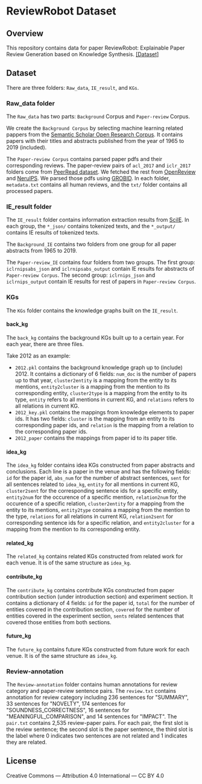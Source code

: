 # ReviewRobot Dataset

## Overview
This repository contains data for paper ReviewRobot: Explainable Paper Review Generation based on Knowledge Synthesis. [[Dataset]](https://drive.google.com/file/d/1NclEwGEVcHCrSWk8s3lDjvEbMlWXQoXM/view?usp=sharing)

## Dataset
There are three folders: `Raw_data`, `IE_result`, and `KGs`. 

### Raw_data folder

The `Raw_data` has two parts: `Background` Corpus and `Paper-review` Corpus. 

We create the `Background Corpus` by selecting machine learning related pappers from the [Semantic Scholar Open Research Corpus](http://s2-public-api-prod.us-west-2.elasticbeanstalk.com/corpus/). It contains papers with their titles and abstracts published from the year of 1965 to 2019 (included).

The `Paper-review Corpus` contains parsed paper pdfs and their corresponding reviews. The paper-review pairs of `acl_2017` and `iclr_2017` folders come from [PeerRead dataset](https://github.com/allenai/PeerRead). We fetched the rest from [OpenReview](https://openreview.net/) and [NeruIPS](https://papers.nips.cc/). We parsed those pdfs using [GROBID](https://github.com/kermitt2/grobid). In each folder, `metadata.txt` contains all human reviews, and the `txt/` folder contains all processed papers.


### IE_result folder
The `IE_result` folder contains information extraction results from [SciIE](https://bitbucket.org/luanyi/scierc/src/master/). In each group, the `*_json/` contains tokenized texts, and the `*_output/` contains IE results of tokenized texts.

The `Background_IE` contains two folders from one group for all paper abstracts from 1965 to 2019.

The `Paper-review_IE` contains four folders from two groups. The first group: `iclrnipsabs_json` and `iclrnipsabs_output` contain IE results for abstracts of `Paper-review Corpus`. The second group: `iclrnips_json` and `iclrnips_output` contain IE results for rest of papers in `Paper-review Corpus`.

### KGs
The `KGs` folder contains the knowledge graphs built on the `IE_result`. 

#### back_kg
The `back_kg` contains the background KGs built up to a certain year. For each year, there are three files. 

Take 2012 as an example:
*   `2012.pkl` contains the background knowledge graph up to (include) 2012. It contains a dictionary of 6 fields: `num_doc` is the number of papers up to that year, `cluster2entity` is a mapping from the entity to its mentions, `entity2cluster` is a mapping from the mention to its corresponding entity, `cluster2type` is a mapping from the entity to its type, `entity` refers to all mentions in current KG, and `relations` refers to all relations in current KG. 
*   `2012_key.pkl` contains the mappings from knowledge elements to paper ids. It has two fields: `cluster` is the mapping from an entity to its corresponding paper ids, and `relation` is the mapping from a relation to the corresponding paper ids.
*   `2012_paper` contains the mappings from paper id to its paper title.

#### idea_kg
The `idea_kg` folder contains idea KGs constructed from paper abstracts and conclusions. Each line is a paper in the venue and has the following fields: `id` for the paper id, `abs_num` for the number of abstract sentences, `sent` for all sentences related to  `idea_kg`, `entity` for all mentions in current KG, `cluster2sent` for the corresponding sentence ids for a specific entity, `entity2num` for the occurence of a specific mention, `relation2num` for the occurence of a specific relation, `cluster2entity` for a mapping from the entity to its mentions, `entity2type` conains a mapping from the mention to the type, `relations` for all relations in current KG, `relation2sent` for corresponding sentence ids for a specific relation, and `entity2cluster` for a mapping from the mention to its corresponding entity. 

#### related_kg 
The `related_kg` contains related KGs constructed from related work for each venue. It is of the same structure as `idea_kg`.

#### contribute_kg
The `contribute_kg` contains contribute KGs constructed from paper contribution section (under introduction section) and experiment section. It contains a dictionary of 4 fields:  `id` for the paper id,  `total` for the number of entities covered in the contribution section, `covered` for the number of entities covered in the experiment section, `sents` related sentences that covered those entities from both sections.

#### future_kg
The `future_kg` contains future KGs constructed from future work for each venue. It is of the same structure as `idea_kg`.

### Review-annotation
The `Review-annotation` folder contains human annotations for review category and paper-review sentence pairs. The `review.txt` contains annotation for review category including 236 sentences for "SUMMARY", 33 sentences for "NOVELTY", 174 sentences for "SOUNDNESS_CORRECTNESS", 16 sentences for "MEANINGFUL_COMPARISON", and 14 sentences for "IMPACT". The `pair.txt`   contains 2,535 review-paper pairs. For each pair, the first slot is the review sentence; the second slot is the paper sentence, the third slot is the label where 0 indicates two sentences are not related and 1 indicates they are related.

## License
Creative Commons — Attribution 4.0 International — CC BY 4.0